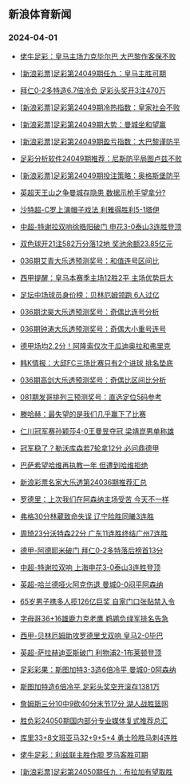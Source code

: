 ## 新浪体育新闻 
### 2024-04-01

+ [佬牛足彩：皇马主场力克毕尔巴 大巴黎作客保不败](https://sports.sina.com.cn/l/2024-03-31/doc-inaqerav9268194.shtml)

+ [[新浪彩票]足彩第24049期任九：皇马主胜可期](https://sports.sina.com.cn/l/2024-03-31/doc-inaqekuz8573953.shtml)

+ [拜仁0-2多特造6.7倍冷负 足彩头奖开3注470万](https://sports.sina.com.cn/l/2024-03-31/doc-inaqekuw2595390.shtml)

+ [[新浪彩票]足彩第24049期冷热指数：皇家社会不败](https://sports.sina.com.cn/l/2024-03-31/doc-inaqekuz8574458.shtml)

+ [[新浪彩票]足彩第24049期大势：曼城坐和望赢](https://sports.sina.com.cn/l/2024-03-31/doc-inaqekuu0461867.shtml)

+ [[新浪彩票]足彩第24049期盈亏指数：大巴黎谨防平](https://sports.sina.com.cn/l/2024-03-31/doc-inaqekuz8574202.shtml)

+ [足彩分析软件24049期推荐：尼斯防平局图卢兹不败](https://sports.sina.com.cn/l/2024-03-31/doc-inaqekuz8574863.shtml)

+ [[新浪彩票]足彩第24049期投注策略：奥格斯堡防平](https://sports.sina.com.cn/l/2024-03-31/doc-inaqekuw2596326.shtml)

+ [英超天王山之争曼城存隐患 数据示枪手望拿分?](https://sports.sina.com.cn/l/2024-03-31/doc-inapypnq2421721.shtml)

+ [沙特超-C罗上演帽子戏法 利雅得胜利5-1塔伊](https://sports.sina.com.cn/global/others/2024-03-31/doc-inaqekuw2595998.shtml)

+ [中超-特谢拉双响徐皓阳破门 申花3-0泰山3连胜登顶](https://sports.sina.com.cn/china/j/2024-03-31/doc-inaqfsqn6903753.shtml)

+ [双色球开21注582万分落12地 奖池余额23.85亿元](https://sports.sina.com.cn/l/2024-03-31/doc-inaqfsqm7915050.shtml)

+ [036期艾青大乐透预测奖号：和值连号区间比](https://sports.sina.com.cn/l/2024-03-31/doc-inaqezst8253559.shtml)

+ [西甲提醒：皇马本赛季主场12胜2平 主场优势巨大](https://sports.sina.com.cn/l/2024-03-31/doc-inaqerav9265253.shtml)

+ [足坛中场球员身价榜：贝林厄姆领跑 6人过亿](https://sports.sina.com.cn/g/laliga/2024-03-31/doc-inaqctxf9717839.shtml)

+ [036期沈昊大乐透预测奖号：奇偶比连号分析](https://sports.sina.com.cn/l/2024-03-31/doc-inaqezsr9049333.shtml)

+ [036期钟涛大乐透预测奖号：奇偶大小重号连号](https://sports.sina.com.cn/l/2024-03-31/doc-inaqezsq2272785.shtml)

+ [德甲场均2.2分！阿隆索仅次于瓜迪奥拉和弗里克](https://sports.sina.com.cn/global/germany/2024-03-31/doc-inaqctxf9724552.shtml)

+ [韩K情报：大邱FC三场比赛只有2个进球 排名垫底](https://sports.sina.com.cn/l/2024-03-31/doc-inaqevkw7351702.shtml)

+ [036期高剑大乐透预测奖号：奇偶比区间比分析](https://sports.sina.com.cn/l/2024-03-31/doc-inaqezsq2272928.shtml)

+ [081期发哥排列三预测奖号：直选定位5码参考](https://sports.sina.com.cn/l/2024-03-31/doc-inaqezst8250751.shtml)

+ [滕哈赫：最失望的是我们几乎赢下了比赛](https://sports.sina.com.cn/g/2024-03-31/doc-inaqevkw7360722.shtml)

+ [仁川冠军赛孙颖莎4-0王曼昱夺冠 梁靖崑男单称雄](https://sports.sina.com.cn/others/pingpang/2024-03-31/doc-inaqffyp8931773.shtml)

+ [冠军稳了？勒沃库森若7轮拿12分 必问鼎德甲](https://sports.sina.com.cn/global/germany/2024-03-31/doc-inaqctxa0819020.shtml)

+ [巴萨希望哈维再执教一年 但遭到哈维拒绝](https://sports.sina.com.cn/g/laliga/2024-03-31/doc-inaqcpri9841981.shtml)

+ [新浪彩票名家大乐透第24036期推荐汇总](https://sports.sina.com.cn/l/2024-03-31/doc-inaqffyn2145254.shtml)

+ [罗德里：上次我们在阿森纳主场受苦 今天不一样](https://sports.sina.com.cn/g/2024-04-01/doc-inaqfwwk6797961.shtml)

+ [弗格30分林葳致命失误 辽宁险胜同曦3连胜](https://sports.sina.com.cn/basketball/cba/2024-03-31/doc-inaqfsqh1923815.shtml)

+ [周琦23分沃特森22分 广东11连胜终结广州7连胜](https://sports.sina.com.cn/basketball/cba/2024-03-31/doc-inaqfsqn6905141.shtml)

+ [德甲-阿德耶米破门 拜仁0-2多特落后榜首13分](https://sports.sina.com.cn/global/germany/2024-03-31/doc-inaqekux9373958.shtml)

+ [中超-特谢拉双响 上海申花3-0泰山3连胜登顶](https://sports.sina.com.cn/china/j/2024-03-31/doc-inaqfsqn6903753.shtml)

+ [英超-哈兰德哑火阿克伤退 曼城0-0闷平阿森纳](https://sports.sina.com.cn/g/pl/2024-04-01/doc-inaqhptx8243707.shtml)

+ [65岁男子携多人揽126亿巨奖 自家门口张贴禁入令](https://sports.sina.com.cn/l/2024-04-01/doc-inaqhpua6437661.shtml)

+ [字母哥36+16雄鹿力克老鹰 鹈鹕负绿军排名告急](https://sports.sina.com.cn/basketball/nba/2024-03-31/doc-inaqerau2490586.shtml)

+ [西甲-贝林厄姆助攻罗德里戈双响 皇马2-0毕巴](https://sports.sina.com.cn/g/laliga/2024-04-01/doc-inaqhpua6435875.shtml)

+ [英超-萨拉赫迪亚斯破门 利物浦2-1布莱顿登顶](https://sports.sina.com.cn/g/pl/2024-04-01/doc-inaqhptw1471628.shtml)

+ [足彩彩果：斯图加特3-3造6倍冷平 曼城0-0阿森纳](https://sports.sina.com.cn/l/2024-04-01/doc-inaqhptz7443288.shtml)

+ [斯图加特造6倍冷平 足彩头奖空开滚存1381万](https://sports.sina.com.cn/l/2024-04-01/doc-inaqhptz7443288.shtml)

+ [詹姆斯三分10中9砍40分末节17分 湖人战胜篮网](https://sports.sina.com.cn/basketball/nba/2024-04-01/doc-inaqhtzx7354507.shtml)

+ [胜负彩24050期国内部分专业媒体复式推荐总汇](https://sports.sina.com.cn/l/2024-03-31/doc-inaqffyn2153602.shtml)

+ [库里33+8文班亚马32+9+5+4 勇士险胜马刺4连胜](https://sports.sina.com.cn/basketball/nba/2024-04-01/doc-inaqhtzv8167829.shtml)

+ [佬牛足彩：利兹联主胜作胆 罗马客胜可期](https://sports.sina.com.cn/l/2024-04-01/doc-inaqhyit8052761.shtml)

+ [[新浪彩票]足彩第24050期任九：布拉加有望取胜](https://sports.sina.com.cn/l/2024-04-01/doc-inaqhptx8254393.shtml)


